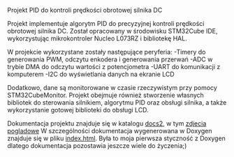 Projekt PID do kontroli prędkości obrotowej silnika DC

Projekt implementuje algorytm PID do precyzyjnej kontroli prędkości obrotowej silnika DC.
Został opracowany w środowisku STM32Cube IDE, wykorzystując mikrokontroler Nucleo L073RZ i bibliotekę HAL.

W projekcie wykorzystane zostały następujące peryferia:
  -Timery do generowania PWM, odczytu enkodera i generowania przerwań
  -ADC w trybie DMA do odczytu wartości z potencjometra
  -UART do komunikacji z komputerem
  -I2C do wyświetlania danych na ekranie LCD
  
Dodatkowo, dane są monitorowane w czasie rzeczywistym przy pomocy STM32CubeMonitor.
Projekt obejmuje również stworzenie własnych bibliotek do sterowania silnikiem, algorytmu PID oraz obsługi silnika,
a także wykorzystanie gotowej biblioteki do obsługi LCD.

Dokumentacja projektu znajduje się w katalogu [docs2](./docs2), w tym [zdjecia pogladowe](.docs2/images) 
W szczególności dokumentacja wygenerowana w Doxygen znajduje się w pliku [index.html](https://codequanto.github.io/PID_regulator_project/).
Była to moja pierwsza styczność z Doxygen dlatego dokumentacja pozostawia jeszcze wiele do życzenia;) 
